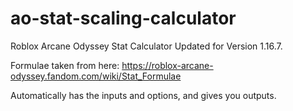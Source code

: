 # ao-stat-scaling-calculator
Roblox Arcane Odyssey Stat Calculator
Updated for Version 1.16.7. 

Formulae taken from here:
https://roblox-arcane-odyssey.fandom.com/wiki/Stat_Formulae

Automatically has the inputs and options, and gives you outputs. 

